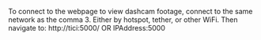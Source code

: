 To connect to the webpage to view dashcam footage, connect to the same network as the comma 3.
Either by hotspot, tether, or other WiFi. Then navigate to: http://tici:5000/ OR IPAddress:5000